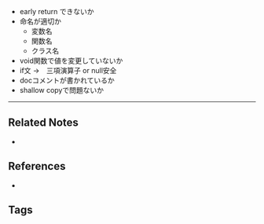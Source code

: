 - early return できないか
- 命名が適切か
	- 変数名
	- 関数名
	- クラス名
- void関数で値を変更していないか
- if文 →　三項演算子 or null安全
- docコメントが書かれているか
- shallow copyで問題ないか

---
## Related Notes
- 

## References
- 

## Tags
